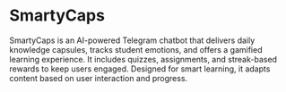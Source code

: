 # SmartyCaps
SmartyCaps is an AI-powered Telegram chatbot that delivers daily knowledge capsules, tracks student emotions, and offers a gamified learning experience. It includes quizzes, assignments, and streak-based rewards to keep users engaged. Designed for smart learning, it adapts content based on user interaction and progress.
